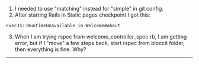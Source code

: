 1. I needed to use "matching" instead for "simple" in git config.
2. After starting Rails in Static pages checkpoint I got this:
```
ExecJS::RuntimeUnavailable in Welcome#about

```
3. When I am trying rspec from welcome_controller_spec.rb, I am getting error, but if I "move" a few steps back, start rspec from bloccit folder, then everything is fine. Why?

-------------------------------------------------------

